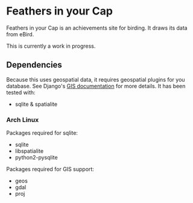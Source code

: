 # Feathers in your Cap

Feathers in your Cap is an achievements site for birding.
It draws its data from eBird.

This is currently a work in progress.


## Dependencies

Because this uses geospatial data, it requires geospatial plugins for you database.
See Django's [GIS documentation](https://docs.djangoproject.com/en/1.11/ref/contrib/gis/) for more details.
It has been tested with:

* sqlite & spatialite


### Arch Linux

Packages required for sqlite:

* sqlite
* libspatialite
* python2-pysqlite

Packages required for GIS support:

* geos
* gdal
* proj
